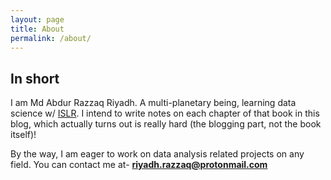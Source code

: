 ```yaml
---
layout: page
title: About
permalink: /about/
---
```


## In short
I am Md Abdur Razzaq Riyadh. A multi-planetary being, learning data science w/ [ISLR](https://faculty.marshall.usc.edu/gareth-james/ISL/). I intend to write notes on each chapter of that book in this blog, which actually turns out is really hard (the blogging part, not the book itself)!

By the way, I am eager to work on data analysis related projects on any field. You can contact me at- **riyadh.razzaq@protonmail.com**
